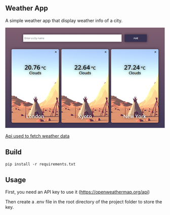 ## Weather App

A simple weather app that display weather info of a city.


![Screenshot](screenshots/Screenshot_1.png)

[Api used to fetch weather data](https://openweathermap.org/api)

## Build

```
pip install -r requirements.txt
```

## Usage

First, you need an API key to use it (https://openweathermap.org/api)

Then create a .env file in the root directory of the project folder to store the key.
